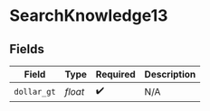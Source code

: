 # SearchKnowledge13


## Fields

| Field              | Type               | Required           | Description        |
| ------------------ | ------------------ | ------------------ | ------------------ |
| `dollar_gt`        | *float*            | :heavy_check_mark: | N/A                |